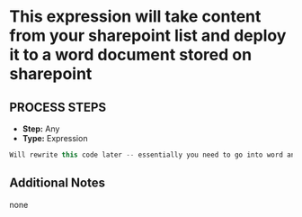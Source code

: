 # This expression will take content from your sharepoint list and deploy it to a word document stored on sharepoint

## PROCESS STEPS

- **Step:** Any
- **Type:** Expression

```js
Will rewrite this code later -- essentially you need to go into word and use developer tools to create tags for content, then load it to power automate and link.  This will require premium licenses
```

## Additional Notes

none
